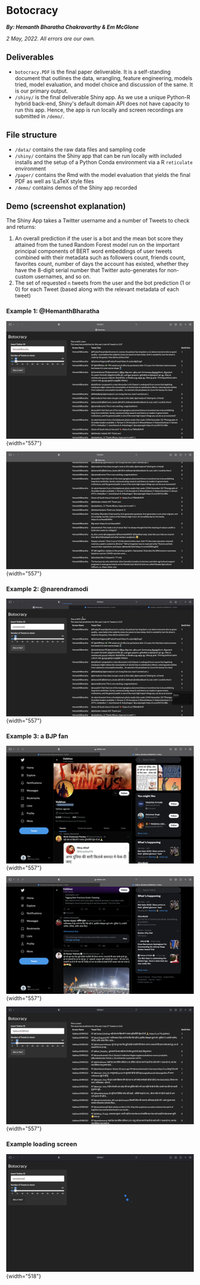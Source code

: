 # Botocracy

***By: Hemanth Bharatha Chakravarthy & Em McGlone***

*2 May, 2022. All errors are our own.*

## Deliverables

-   `botocracy.PDF` is the final paper deliverable. It is a self-standing document that outlines the data, wrangling, feature engineering, models tried, model evaluation, and model choice and discussion of the same. It is our primary output.
-   `/shiny/` is the final deliverable Shiny app. As we use a unique Python-R hybrid back-end, Shiny's default domain API does not have capacity to run this app. Hence, the app is run locally and screen recordings are submitted in `/demo/`.

## File structure

-   `/data/` contains the raw data files and sampling code
-   `/shiny/` contains the Shiny app that can be run locally with included installs and the setup of a Python Conda environment via a R `reticulate` environment
-   `/paper/` contains the Rmd with the model evaluation that yields the final PDF as well as \LaTeX style files
-   `/demo/` contains demos of the Shiny app recorded

## Demo (screenshot explanation)

The Shiny App takes a Twitter username and a number of Tweets to check and returns:

1.  An overall prediction if the user is a bot and the mean bot score they attained from the tuned Random Forest model run on the important principal components of BERT word embeddings of user tweets combined with their metadata such as followers count, friends count, favorites count, number of days the account has existed, whether they have the 8-digit serial number that Twitter auto-generates for non-custom usernames, and so on.
2.  The set of requested `n` tweets from the user and the bot prediction (1 or 0) for each Tweet (based along with the relevant metadata of each tweet)

### Example 1: @HemanthBharatha

![User: HemanthBharatha](demo/screenshots/hemanthbharatha_demo_1.png){width="557"}

![User: HemanthBharatha (contd.)](demo/screenshots/hemanthbharatha_demo_2.png){width="557"}

### Example 2: @narendramodi

![User: \@narendramodi](demo/screenshots/narendramodi_demo.png){width="557"}

### Example 3: a BJP fan

![User account screnshot](demo/screenshots/bjp_fan_account.png){width="557"}

![User timeline sample](demo/screenshots/bjp_fan_tweets_example.png){width="557"}

![BJP fan account: results](demo/screenshots/bjp_fan_demo.png){width="557"}

### Example loading screen

![Loading screen demo](demo/screenshots/loading_screen_demo.png){width="518"}
